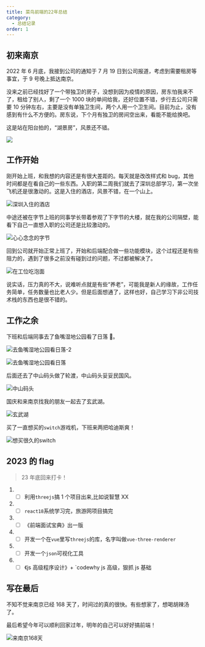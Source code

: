 ```yaml
---
title: 菜鸟前端的22年总结
category:
  - 总结记录
order: 1
---
```


## 初来南京

2022 年 6 月底，我接到公司的通知于 7 月 19 日到公司报道，考虑到需要租房等事宜，于 9 号晚上抵达南京。

没来之前已经找好了一个带独卫的房子，没想到因为疫情的原因，房东怕我来不了，租给了别人，剩了一个 1000 块的单间给我，还好位置不错，步行去公司只需要 10 分钟左右，主要是没有单独卫生间，两个人用一个卫生间。目前为止，没有感到有什么不方便的。房东说，下个月有独卫的房间空出来，看能不能给换吧。

这是站在阳台拍的，“湖景房”，风景还不错。

![](https://zfh-nanjing-bucket.oss-cn-nanjing.aliyuncs.com/blog-images/初来南京.jpg)

## 工作开始

刚开始上班，和我想的内容还是有很大差距的。每天就是改改样式和 bug，其他时间都是在看自己的一些东西。入职的第二周我们就去了深圳总部学习，第一次坐飞机还是很激动的。这是入住的酒店，风景不错，在一个山上。

![深圳入住的酒店](https://zfh-nanjing-bucket.oss-cn-nanjing.aliyuncs.com/blog-images/%E6%B7%B1%E5%9C%B3%E5%85%A5%E4%BD%8F%E7%9A%84%E9%85%92%E5%BA%97.jpg)

中途还被在字节上班的同事学长带着参观了下字节的大楼，就在我的公司隔壁，能看下自己一直想入职的公司还是比较激动的。

![心心念念的字节](https://zfh-nanjing-bucket.oss-cn-nanjing.aliyuncs.com/blog-images/%E5%BF%83%E5%BF%83%E5%BF%B5%E5%BF%B5%E7%9A%84%E5%AD%97%E8%8A%82.jpg)

回到公司就开始正常上班了，开始和后端配合做一些功能模块，这个过程还是有些阻力的，遇到了很多之前没有碰到过的问题，不过都被解决了。

![在工位吃泡面](https://zfh-nanjing-bucket.oss-cn-nanjing.aliyuncs.com/blog-images/%E5%9C%A8%E5%B7%A5%E4%BD%8D%E5%90%83%E6%B3%A1%E9%9D%A2.jpg)

说实话，压力真的不大，说难听点就是有些“养老”，可能我是新人的缘故，工作任务简单，任务数量也比老人少。但是后面想通了，这样也好，自己学习下非公司技术栈的东西也是很不错的。

## 工作之余

下班和后端同事去了鱼嘴湿地公园看了日落 🌄。

![去鱼嘴湿地公园看日落-2](https://zfh-nanjing-bucket.oss-cn-nanjing.aliyuncs.com/blog-images/%E5%8E%BB%E9%B1%BC%E5%98%B4%E6%B9%BF%E5%9C%B0%E5%85%AC%E5%9B%AD%E7%9C%8B%E6%97%A5%E8%90%BD-2.jpg)

![去鱼嘴湿地公园看日落](https://zfh-nanjing-bucket.oss-cn-nanjing.aliyuncs.com/blog-images/%E5%8E%BB%E9%B1%BC%E5%98%B4%E6%B9%BF%E5%9C%B0%E5%85%AC%E5%9B%AD%E7%9C%8B%E6%97%A5%E8%90%BD.jpg)

后面还去了中山码头做了轮渡，中山码头妥妥民国风。

![中山码头](https://zfh-nanjing-bucket.oss-cn-nanjing.aliyuncs.com/blog-images/%E4%B8%AD%E5%B1%B1%E7%A0%81%E5%A4%B4.jpg)

国庆和来南京找我的朋友一起去了玄武湖。

![玄武湖](https://zfh-nanjing-bucket.oss-cn-nanjing.aliyuncs.com/blog-images/%E7%8E%84%E6%AD%A6%E6%B9%96.jpg)

买了一直想买的`switch`游戏机，下班来两把哈迪斯爽！

![想买很久的switch](https://zfh-nanjing-bucket.oss-cn-nanjing.aliyuncs.com/blog-images/%E6%83%B3%E4%B9%B0%E5%BE%88%E4%B9%85%E7%9A%84switch.jpg)

## 2023 的 flag

> 23 年底回来打卡！

1. - [ ] 利用`threejs`搞 1 个项目出来,比如说智慧 XX
2. - [ ] `react18`系统学习完，旅游网项目搞完 <Badge text='1月底'/>
3. - [ ] 《前端面试宝典》出一版 <Badge text='优先级:高' type='warning'/>
4. - [ ] 开发一个在`vue`里写`threejs`的库，名字叫做`vue-three-renderer`
5. - [ ] 开发一个`json`可视化工具 <Badge text='jsoncarsk'/>
6. - [ ] 《js 高级程序设计》+ `codewhy js 高级，狠抓 js 基础

## 写在最后

不知不觉来南京已经 168 天了，时间过的真的很快。有些想家了，想喝胡辣汤了。

最后希望今年可以顺利回家过年，明年的自己可以好好搞前端！

![来南京168天](https://zfh-nanjing-bucket.oss-cn-nanjing.aliyuncs.com/blog-images/%E6%9D%A5%E5%8D%97%E4%BA%AC168%E5%A4%A9.jpg)
